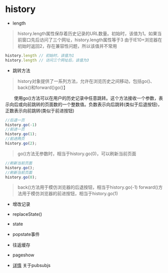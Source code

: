 # history

- length
> history.length属性保存着历史记录的URL数量。初始时，该值为1。如果当前窗口先后访问了三个网址，history.length属性等于3 由于IE10+浏览器在初始时返回2，存在兼容性问题，所以该值并不常用

```js
history.length // 初始时，该值为1
history.length // 访问三个网址后，该值为3
```

- 跳转方法
>history对象提供了一系列方法，允许在浏览历史之间移动，包括go()、back()和forward()go()】

　　使用go()方法可以在用户的历史记录中任意跳转。这个方法接收一个参数，表示向后或向前跳转的页面数的一个整数值。负数表示向后跳转(类似于后退按钮)，正数表示向前跳转(类似于前进按钮)

```js
//后退一页
history.go(-1)
//前进一页
history.go(1);
//前进两页
history.go(2);
```

>go()方法无参数时，相当于history.go(0)，可以刷新当前页面
```js
//刷新当前页面
history.go();
//刷新当前页面
history.go(0);
```

>back()方法用于模仿浏览器的后退按钮，相当于history.go(-1)
>forward()方法用于模仿浏览器的前进按钮，相当于history.go(1)

- 增改记录
- replaceState()
- state
- popstate事件
- 往返缓存
- pageshow

- [详情](https://www.cnblogs.com/xiaohuochai/p/6379546.html) 关于pubsubjs